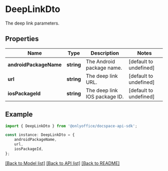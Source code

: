 # DeepLinkDto

The deep link parameters.

## Properties

Name | Type | Description | Notes
------------ | ------------- | ------------- | -------------
**androidPackageName** | **string** | The Android package name. | [default to undefined]
**url** | **string** | The deep link URL. | [default to undefined]
**iosPackageId** | **string** | The deep link IOS package ID. | [default to undefined]

## Example

```typescript
import { DeepLinkDto } from '@onlyoffice/docspace-api-sdk';

const instance: DeepLinkDto = {
    androidPackageName,
    url,
    iosPackageId,
};
```

[[Back to Model list]](../README.md#documentation-for-models) [[Back to API list]](../README.md#documentation-for-api-endpoints) [[Back to README]](../README.md)
